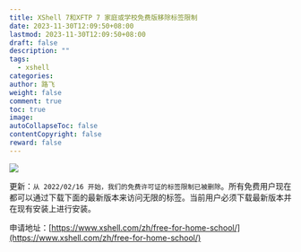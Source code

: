 ```yaml
---
title: XShell 7和XFTP 7 家庭或学校免费版移除标签限制
date: 2023-11-30T12:09:50+08:00
lastmod: 2023-11-30T12:09:50+08:00
draft: false
description: ""
tags:
  - xshell
categories: 
author: 路飞
weight: false
comment: true
toc: true
image: 
autoCollapseToc: false
contentCopyright: false
reward: false
---
```

![](https://r2.leshans.eu.org/2023/11/5eeb4732db8fb1954fc7c01b17ca32f1.png)

更新：`从 2022/02/16 开始，我们的免费许可证的标签限制已被删除`。所有免费用户现在都可以通过下载下面的最新版本来访问无限的标签。当前用户必须下载最新版本并在现有安装上进行安装。

申请地址：[https://www.xshell.com/zh/free-for-home-school/](https://www.xshell.com/zh/free-for-home-school/)

